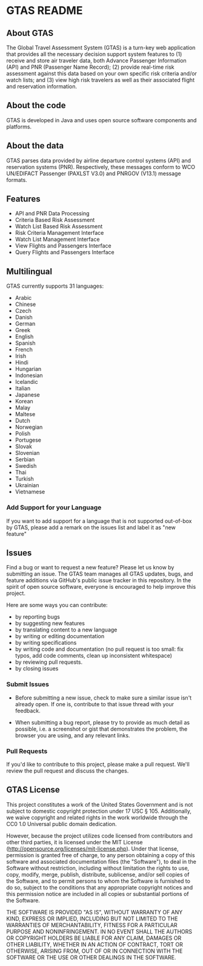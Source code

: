 # GTAS README

## About GTAS
The Global Travel Assessment System (GTAS) is a turn-key web application that provides all the necessary decision support system features to (1) receive and store air traveler data, both Advance Passenger Information (API) and PNR (Passenger Name Record); (2) provide real-time risk assessment against this data based on your own specific risk criteria and/or watch lists; and (3) view high risk travelers as well as their associated flight and reservation information.

## About the code
GTAS is developed in Java and uses open source software components and platforms.

## About the data
GTAS parses data provided by airline departure control systems (API) and reservation systems (PNR). Respectively, these messages conform to WCO UN/EDIFACT Passenger (PAXLST V3.0) and PNRGOV (V13.1) message formats.

## Features
* API and PNR Data Processing
* Criteria Based Risk Assessment
* Watch List Based Risk Assessment
* Risk Criteria Management Interface
* Watch List Management Interface
* View Flights and Passengers Interface
* Query Flights and Passengers Interface

## Multilingual

GTAS currently supports 31 languages:

* Arabic
* Chinese
* Czech 
* Danish
* German
* Greek
* English
* Spanish
* French
* Irish
* Hindi
* Hungarian
* Indonesian
* Icelandic
* Italian
* Japanese
* Korean
* Malay
* Maltese
* Dutch
* Norwegian
* Polish
* Portugese
* Slovak
* Slovenian
* Serbian
* Swedish 
* Thai
* Turkish
* Ukrainian
* Vietnamese

### Add Support for your Language

If you want to add support for a language that is not supported out-of-box by GTAS, please add a remark on the issues list and label it as "new feature"

## Issues

Find a bug or want to request a new feature? Please let us know by submitting an issue. The GTAS team manages all GTAS updates, bugs, and feature additions via GitHub's public issue tracker in this repository. In the spirit of open source software, everyone is encouraged to help improve this project. 

Here are some ways you can contribute:

* by reporting bugs
* by suggesting new features 
* by translating content to a new language
* by writing or editing documentation
* by writing specifications
* by writing code and documentation (no pull request is too small: fix typos, add code comments, clean up inconsistent whitespace)
* by reviewing pull requests.
* by closing issues

### Submit Issues

* Before submitting a new issue, check to make sure a similar issue isn't already open. If one is, contribute to that issue thread with your feedback.

* When submitting a bug report, please try to provide as much detail as possible, i.e. a screenshot or gist that demonstrates the problem, the browser you are using, and any relevant links. 

### Pull Requests

If you'd like to contribute to this project, please make a pull request. We'll review the pull request and discuss the changes.

## GTAS License

This project constitutes a work of the United States Government and is not subject to domestic copyright protection under 17 USC § 105.  Additionally, we waive copyright and related rights in the work worldwide through the CC0 1.0 Universal public domain dedication.

However, because the project utilizes code licensed from contributors and other third parties, it is licensed under the MIT License (http://opensource.org/licenses/mit-license.php). Under that license, permission is granted free of charge, to any person obtaining a copy of this software and associated documentation files (the "Software"), to deal in the Software without restriction, including without limitation the rights to use, copy, modify, merge, publish, distribute, sublicense, and/or sell copies of the Software, and to permit persons to whom the Software is furnished to do so, subject to the conditions that any appropriate copyright notices and this permission notice are included in all copies or substantial portions of the Software.

THE SOFTWARE IS PROVIDED "AS IS", WITHOUT WARRANTY OF ANY KIND, EXPRESS OR IMPLIED, INCLUDING BUT NOT LIMITED TO THE WARRANTIES OF MERCHANTABILITY, FITNESS FOR A PARTICULAR PURPOSE AND NONINFRINGEMENT. IN NO EVENT SHALL THE AUTHORS OR COPYRIGHT HOLDERS BE LIABLE FOR ANY CLAIM, DAMAGES OR OTHER LIABILITY, WHETHER IN AN ACTION OF CONTRACT, TORT OR OTHERWISE, ARISING FROM, OUT OF OR IN CONNECTION WITH THE SOFTWARE OR THE USE OR OTHER DEALINGS IN THE SOFTWARE.



